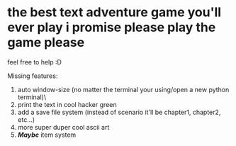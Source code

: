 # the best text adventure game you'll ever play i promise please play the game please

feel free to help :D

Missing features:
1. auto window-size (no matter the terminal your using/open a new python terminal)\
2. print the text in cool hacker green
3. add a save file system (instead of scenario it'll be chapter1, chapter2, etc...)
4. more super duper cool ascii art
5. ***Maybe*** item system
